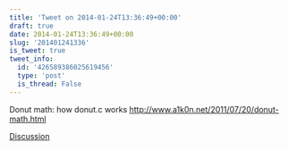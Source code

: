 ```yaml
---
title: 'Tweet on 2014-01-24T13:36:49+00:00'
draft: true
date: 2014-01-24T13:36:49+00:00
slug: '201401241336'
is_tweet: true
tweet_info:
  id: '426589386025619456'
  type: 'post'
  is_thread: False
---
```




Donut math: how donut.c works <http://www.a1k0n.net/2011/07/20/donut-math.html>

[Discussion](https://x.com/sytelus/status/426589386025619456)
